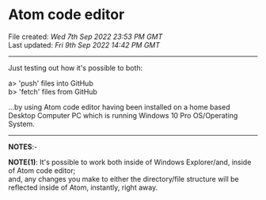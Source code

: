 # Atom code editor

File created: *Wed 7th Sep 2022 23:53 PM GMT*  
Last updated: *Fri 9th Sep 2022 14:42 PM GMT*

-----

Just testing out how it's possible to both:  

a> 'push' files into GitHub  
b> 'fetch' files from GitHub  

...by using Atom code editor having been installed on a home based Desktop Computer PC which is running Windows 10 Pro OS/Operating System.  

-----
  
**NOTES**:- 

**NOTE(1)**: It's possible to work both inside of Windows Explorer/and, inside of Atom code editor;  
and, any changes you make to either the directory/file structure will be reflected inside of Atom, instantly, right away.
